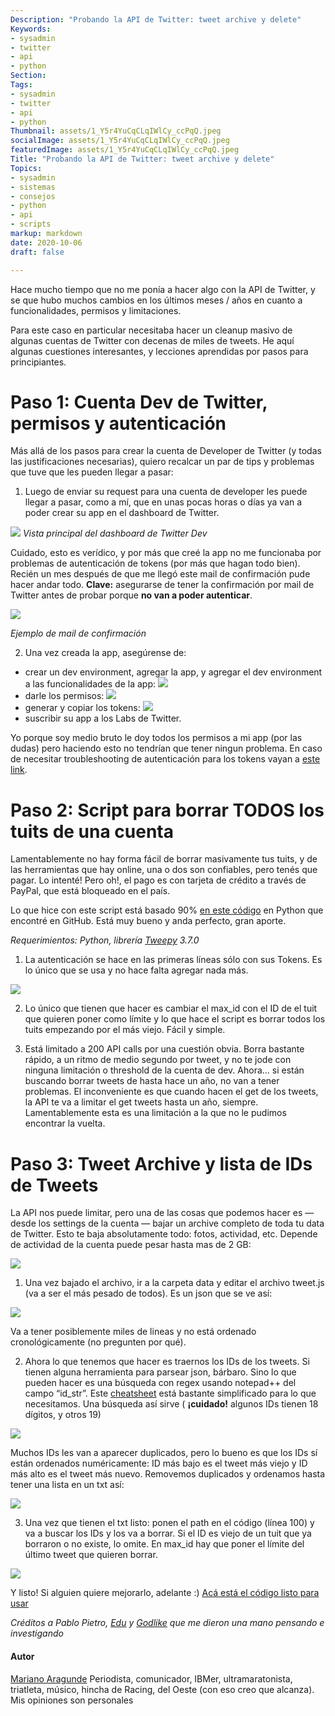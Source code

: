 ```yaml
---
Description: "Probando la API de Twitter: tweet archive y delete"
Keywords:
- sysadmin 
- twitter
- api
- python
Section: 
Tags:
- sysadmin 
- twitter
- api
- python
Thumbnail: assets/1_Y5r4YuCqCLqIWlCy_ccPqQ.jpeg
socialImage: assets/1_Y5r4YuCqCLqIWlCy_ccPqQ.jpeg
featuredImage: assets/1_Y5r4YuCqCLqIWlCy_ccPqQ.jpeg
Title: "Probando la API de Twitter: tweet archive y delete"
Topics:
- sysadmin 
- sistemas
- consejos
- python
- api
- scripts
markup: markdown
date: 2020-10-06
draft: false

---
```


Hace mucho tiempo que no me ponía a hacer algo con la API de Twitter, y se que hubo muchos cambios en los últimos meses / años en cuanto a funcionalidades, permisos y limitaciones.

Para este caso en particular necesitaba hacer un cleanup masivo de algunas cuentas de Twitter con decenas de miles de tweets. He aquí algunas cuestiones interesantes, y lecciones aprendidas por pasos para principiantes.

<!--more-->

# Paso 1: Cuenta Dev de Twitter, permisos y autenticación

Más allá de los pasos para crear la cuenta de Developer de Twitter (y todas las justificaciones necesarias), quiero recalcar un par de tips y problemas que tuve que les pueden llegar a pasar:

1. Luego de enviar su request para una cuenta de developer les puede llegar a pasar, como a mí, que en unas pocas horas o días ya van a poder crear su app en el dashboard de Twitter.

![](assets/1_Y5r4YuCqCLqIWlCy_ccPqQ.jpeg)
*Vista principal del dashboard de Twitter Dev*

Cuidado, esto es verídico, y por más que creé la app no me funcionaba por problemas de autenticación de tokens (por más que hagan todo bien). Recién un mes después de que me llegó este mail de confirmación pude hacer andar todo. **Clave:** asegurarse de tener la confirmación por mail de Twitter antes de probar porque **no van a poder autenticar**.

![](assets/1_JytexSnThIcgvwjzSUWQ7w.jpeg)

*Ejemplo de mail de confirmación*

2. Una vez creada la app, asegúrense de:

  - crear un dev environment, agregar la app, y agregar el dev environment a las funcionalidades de la app:
  ![](assets/1_YL4be7SqpYL7t_jXNOFmfA.jpeg)
  - darle los permisos:
  ![](assets/1_7Oj-OPc4a3oCgISwi7WkSg.jpeg)
  - generar y copiar los tokens:
  ![](assets/1_tL8LxVcFxsnjQ1JlPDlzrA.jpeg)
  - suscribir su app a los Labs de Twitter.

Yo porque soy medio bruto le doy todos los permisos a mi app (por las dudas) pero haciendo esto no tendrían que tener ningun problema. En caso de necesitar troubleshooting de autenticación para los tokens vayan a [este link](https://developer.twitter.com/en/docs/labs/tweets-and-users/quick-start/get-tweets).

# Paso 2: Script para borrar TODOS los tuits de una cuenta

Lamentablemente no hay forma fácil de borrar masivamente tus tuits, y de las herramientas que hay online, una o dos son confiables, pero tenés que pagar. Lo intenté! Pero oh!, el pago es con tarjeta de crédito a través de PayPal, que está bloqueado en el país.

Lo que hice con este script está basado 90% [en este código](https://github.com/ngeor/delete-old-tweets) en Python que encontré en GitHub. Está muy bueno y anda perfecto, gran aporte.

*Requerimientos: Python, librería [Tweepy](https://www.tweepy.org/) 3.7.0*

1. La autenticación se hace en las primeras líneas sólo con sus Tokens. Es lo único que se usa y no hace falta agregar nada más.

![](assets/1_yT_gKrhbYt-E35XmKMrUvA.png)

2. Lo único que tienen que hacer es cambiar el max_id con el ID de el tuit que quieren poner como límite y lo que hace el script es borrar todos los tuits empezando por el más viejo. Fácil y simple.

3. Está limitado a 200 API calls por una cuestión obvia. Borra bastante rápido, a un ritmo de medio segundo por tweet, y no te jode con ninguna limitación o threshold de la cuenta de dev.
Ahora... si están buscando borrar tweets de hasta hace un año, no van a tener problemas. El inconveniente es que cuando hacen el get de los tweets, la API te va a limitar el get tweets hasta un año, siempre. Lamentablemente esta es una limitación a la que no le pudimos encontrar la vuelta.

# Paso 3: Tweet Archive y lista de IDs de Tweets

La API nos puede limitar, pero una de las cosas que podemos hacer es — desde los settings de la cuenta — bajar un archive completo de toda tu data de Twitter. Esto te baja absolutamente todo: fotos, actividad, etc. Depende de actividad de la cuenta puede pesar hasta mas de 2 GB:

![](assets/1_yzuRuTcX9xhXoQH4rcExtw.png)

1. Una vez bajado el archivo, ir a la carpeta data y editar el archivo tweet.js (va a ser el más pesado de todos). Es un json que se ve así:

![](assets/1_Nqkw_1O5MH2rAa1y_rPp-g.png)

Va a tener posiblemente miles de lineas y no está ordenado cronológicamente (no pregunten por qué).

2. Ahora lo que tenemos que hacer es traernos los IDs de los tweets. Si tienen alguna herramienta para parsear json, bárbaro. Sino lo que pueden hacer es una búsqueda con regex usando notepad++ del campo “id_str”. Este [cheatsheet](https://www.launch2success.com/guide/advanced-find-and-replace-in-notepad/) está bastante simplificado para lo que necesitamos. Una búsqueda así sirve ( **¡cuidado!** algunos IDs tienen 18 dígitos, y otros 19)

![](assets/1_F3ambA2C_g0A4b7gIjwYuw.png)

Muchos IDs les van a aparecer duplicados, pero lo bueno es que los IDs sí están ordenados numéricamente: ID más bajo es el tweet más viejo y ID más alto es el tweet más nuevo. Removemos duplicados y ordenamos hasta tener una lista en un txt así:

![](assets/1_-f816Y4PcizjYjPTeLD4xg.png)

3. Una vez que tienen el txt listo: ponen el path en el código (línea 100) y va a buscar los IDs y los va a borrar. Si el ID es viejo de un tuit que ya borraron o no existe, lo omite.
En max_id hay que poner el límite del último tweet que quieren borrar.

![](assets/1_BBuNwURXWEhS-oSWkeu9gg.png)

Y listo! Si alguien quiere mejorarlo, adelante :) [Acá está el código listo para usar](assets/delete_tweets_from_text_file.py)

*Créditos a Pablo Pietro, [Edu](https://twitter.com/jedux) y [Godlike](https://twitter.com/godlike64) que me dieron una mano pensando e investigando*

#### Autor

[Mariano Aragunde](https://medium.com/@aragunde) Periodista, comunicador, IBMer, ultramaratonista, triatleta, músico, hincha de Racing, del Oeste (con eso creo que alcanza). Mis opiniones son personales
